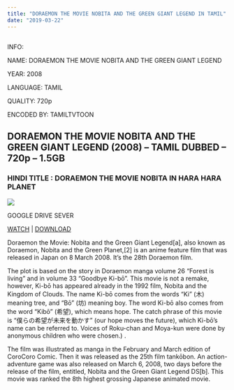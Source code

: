 ```yaml
---
title: "DORAEMON THE MOVIE NOBITA AND THE GREEN GIANT LEGEND IN TAMIL"
date: "2019-03-22"
---
```


## 

INFO:

NAME: DORAEMON THE MOVIE NOBITA AND THE GREEN GIANT LEGEND

YEAR: 2008

LANGUAGE: TAMIL 

QUALITY: 720p

ENCODED BY: TAMILTVTOON

## DORAEMON THE MOVIE NOBITA AND THE GREEN GIANT LEGEND (2008) – TAMIL DUBBED – 720p – 1.5GB

### HINDI TITLE : DORAEMON THE MOVIE NOBITA IN HARA HARA PLANET

[![](https://2.bp.blogspot.com/-3M-ovHeEMtc/XA1PrbOo4JI/AAAAAAAAAjY/iigsUgQ02FM58JXWQaL3mfRd7GrwmHlVQCLcBGAs/s320/2008.jpg)](https://2.bp.blogspot.com/-3M-ovHeEMtc/XA1PrbOo4JI/AAAAAAAAAjY/iigsUgQ02FM58JXWQaL3mfRd7GrwmHlVQCLcBGAs/s1600/2008.jpg)

GOOGLE DRIVE SEVER 

[WATCH](https://clk.ink/NtJm3mzk) | [DOWNLOAD](https://clk.ink/NtJm3mzk)

Doraemon the Movie: Nobita and the Green Giant Legend\[a\], also known as Doraemon, Nobita and the Green Planet,\[2\] is an anime feature film that was released in Japan on 8 March 2008. It’s the 28th Doraemon film.

  

The plot is based on the story in Doraemon manga volume 26 “Forest is living” and in volume 33 “Goodbye Ki-bō”. This movie is not a remake, however, Ki-bō has appeared already in the 1992 film, Nobita and the Kingdom of Clouds. The name Ki-bō comes from the words “Ki” (木) meaning tree, and “Bō” (坊) meaning boy. The word Ki-bō also comes from the word “Kibō” (希望), which means hope. The catch phrase of this movie is “僕らの希望が未来を動かす” (our hope moves the future), which Ki-bō’s name can be referred to. Voices of Roku-chan and Moya-kun were done by anonymous children who were chosen.) .

  

The film was illustrated as manga in the February and March edition of CoroCoro Comic. Then it was released as the 25th film tankōbon. An action-adventure game was also released on March 6, 2008, two days before the release of the film, entitled, Nobita and the Green Giant Legend DS\[b\]. This movie was ranked the 8th highest grossing Japanese animated movie.
